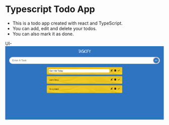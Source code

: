 # Typescript Todo App

- This is a todo app created with react and TypeScript.
- You can add, edit and delete your todos.
- You can also mark it as done.

UI- 
![](gitImages/tsTodo01.png)
